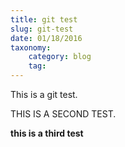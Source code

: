 ```yaml
---
title: git test
slug: git-test
date: 01/18/2016
taxonomy:
    category: blog
    tag:
---
```


This is a git test.


THIS IS A SECOND TEST.


**this is a third test**
